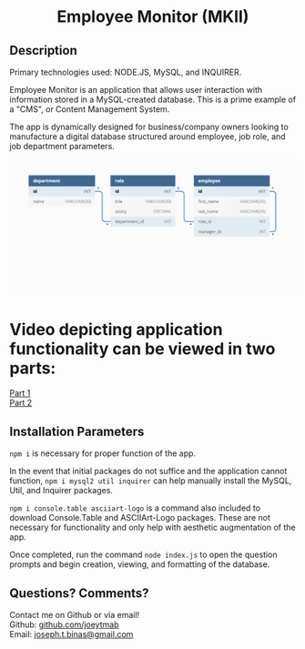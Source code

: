 <h1 align="center">Employee Monitor (MKII)</h1>

## Description

Primary technologies used: NODE.JS, MySQL, and INQUIRER.

Employee Monitor is an application that allows user interaction with information stored in a MySQL-created database. This is a prime example of a "CMS", or Content Management System.

The app is dynamically designed for business/company owners looking to manufacture a digital database structured around employee, job role, and job department parameters.

![SchemaOutline](./assets/schemaoutline.png)

# Video depicting application functionality can be viewed in two parts:

[Part 1](https://www.youtube.com/watch?v=x6ZU0GuUyG8) </br>
[Part 2](https://www.youtube.com/watch?v=eyr64aVGG8Q) </br>

## Installation Parameters

`npm i` is necessary for proper function of the app.

In the event that initial packages do not suffice and the application cannot function, `npm i mysql2 util inquirer` can help manually install the MySQL, Util, and Inquirer packages.

`npm i console.table asciiart-logo` is a command also included to download Console.Table and ASCIIArt-Logo packages. These are not necessary for functionality and only help with aesthetic augmentation of the app.

Once completed, run the command `node index.js` to open the question prompts and begin creation, viewing, and formatting of the database.

## Questions? Comments?

Contact me on Github or via email! </br>
Github: [github.com/joeytmab](github.com/joeytmab) </br>
Email: [joseph.t.binas@gmail.com](joseph.t.binas@gmail.com)
